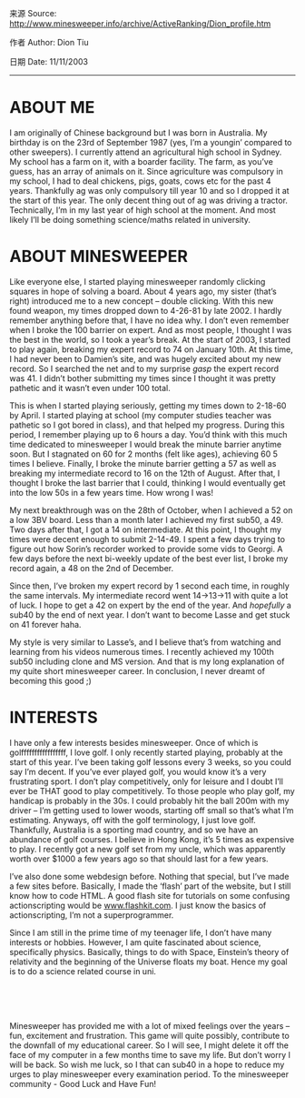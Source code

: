 来源 Source: http://www.minesweeper.info/archive/ActiveRanking/Dion_profile.htm

作者 Author: Dion Tiu

日期 Date: 11/11/2003

___________________
# ABOUT ME

I am originally of Chinese background but I was born in Australia. My birthday is on the 23rd of September 1987 (yes, I’m a youngin’ compared to other sweepers). I currently attend an agricultural high school in Sydney. My school has a farm on it, with a boarder facility. The farm, as you’ve guess, has an array of animals on it. Since agriculture was compulsory in my school, I had to deal chickens, pigs, goats, cows etc for the past 4 years. Thankfully ag was only compulsory till year 10 and so I dropped it at the start of this year. The only decent thing out of ag was driving a tractor. Technically, I’m in my last year of high school at the moment. And most likely I’ll be doing something science/maths related in university. 

 

# ABOUT MINESWEEPER

Like everyone else, I started playing minesweeper randomly clicking squares in hope of solving a board. About 4 years ago, my sister (that’s right) introduced me to a new concept – double clicking. With this new found weapon, my times dropped down to 4-26-81 by late 2002. I hardly remember anything before that, I have no idea why. I don’t even remember when I broke the 100 barrier on expert. And as most people, I thought I was the best in the world, so I took a year’s break. At the start of 2003, I started to play again, breaking my expert record to 74 on January 10th. At this time, I had never been to Damien’s site, and was hugely excited about my new record. So I searched the net and to my surprise *gasp* the expert record was 41. I didn’t bother submitting my times since I thought it was pretty pathetic and it wasn’t even under 100 total.

This is when I started playing seriously, getting my times down to 2-18-60 by April. I started playing at school (my computer studies teacher was pathetic so I got bored in class), and that helped my progress. During this period, I remember playing up to 6 hours a day. You’d think with this much time dedicated to minesweeper I would break the minute barrier anytime soon. But I stagnated on 60 for 2 months (felt like ages), achieving 60 5 times I believe. Finally, I broke the minute barrier getting a 57 as well as breaking my intermediate record to 16 on the 12th of August. After that, I thought I broke the last barrier that I could, thinking I would eventually get into the low 50s in a few years time. How wrong I was!

My next breakthrough was on the 28th of October, when I achieved a 52 on a low 3BV board. Less than a month later I achieved my first sub50, a 49. Two days after that, I got a 14 on intermediate. At this point, I thought my times were decent enough to submit 2-14-49. I spent a few days trying to figure out how Sorin’s recorder worked to provide some vids to Georgi. A few days before the next bi-weekly update of the best ever list, I broke my record again, a 48 on the 2nd of December.

Since then, I’ve broken my expert record by 1 second each time, in roughly the same intervals. My intermediate record went 14->13->11 with quite a lot of luck. I hope to get a 42 on expert by the end of the year. And *hopefully* a sub40 by the end of next year. I don’t want to become Lasse and get stuck on 41 forever haha.

My style is very similar to Lasse’s, and I believe that’s from watching and learning from his videos numerous times. I recently achieved my 100th sub50 including clone and MS version. And that is my long explanation of my quite short minesweeper career. In conclusion, I never dreamt of becoming this good ;)

 

# INTERESTS

I have only a few interests besides minesweeper. Once of which is golfffffffffffffffff, I love golf. I only recently started playing, probably at the start of this year. I’ve been taking golf lessons every 3 weeks, so you could say I’m decent. If you’ve ever played golf, you would know it’s a very frustrating sport. I don’t play competitively, only for leisure and I doubt I’ll ever be THAT good to play competitively. To those people who play golf, my handicap is probably in the 30s. I could probably hit the ball 200m with my driver – I’m getting used to lower woods, starting off small so that’s what I’m estimating. Anyways, off with the golf terminology, I just love golf. Thankfully, Australia is a sporting mad country, and so we have an abundance of golf courses. I believe in Hong Kong, it’s 5 times as expensive to play. I recently got a new golf set from my uncle, which was apparently worth over $1000 a few years ago so that should last for a few years.

I’ve also done some webdesign before. Nothing that special, but I’ve made a few sites before. Basically, I made the ‘flash’ part of the website, but I still know how to code HTML. A good flash site for tutorials on some confusing actionscripting would be www.flashkit.com. I just know the basics of actionscripting, I’m not a superprogrammer.

Since I am still in the prime time of my teenager life, I don’t have many interests or hobbies. However, I am quite fascinated about science, specifically physics. Basically, things to do with Space, Einstein’s theory of relativity and the beginning of the Universe floats my boat. Hence my goal is to do a science related course in uni.

<br>
<br>
<br>

Minesweeper has provided me with a lot of mixed feelings over the years – fun, excitement and frustration. This game will quite possibly, contribute to the downfall of my educational career. So I will see, I might delete it off the face of my computer in a few months time to save my life. But don’t worry I will be back. So wish me luck, so I that can sub40 in a hope to reduce my urges to play minesweeper every examination period. To the minesweeper community - Good Luck and Have Fun!